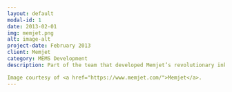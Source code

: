 ```yaml
---
layout: default
modal-id: 1
date: 2013-02-01
img: memjet.png
alt: image-alt
project-date: February 2013
client: Memjet
category: MEMS Development
description: Part of the team that developed Memjet’s revolutionary inkjet technology. Principal Investigator driving a second generation MEMS Process Development Project from proof of concept through to pilot integration with CMOS wafers.

Image courtesy of <a href="https://www.memjet.com/">Memjet</a>.
---
```

